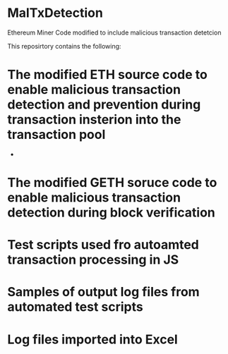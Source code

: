 # MalTxDetection
Ethereum Miner Code modified to include malicious transaction detetcion

This reposirtory contains the following:

# The modified ETH source code to enable malicious transaction detection and prevention during transaction insterion into the transaction pool
  -    
# The modified GETH soruce code to enable malicious transaction detection during block verification
# Test scripts used fro autoamted transaction processing in JS
# Samples of output log files from automated test scripts
# Log files imported into Excel
